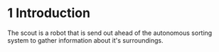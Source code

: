 # 1 Introduction

The scout is a robot that is send out ahead of the autonomous sorting system to gather information about it's surroundings.